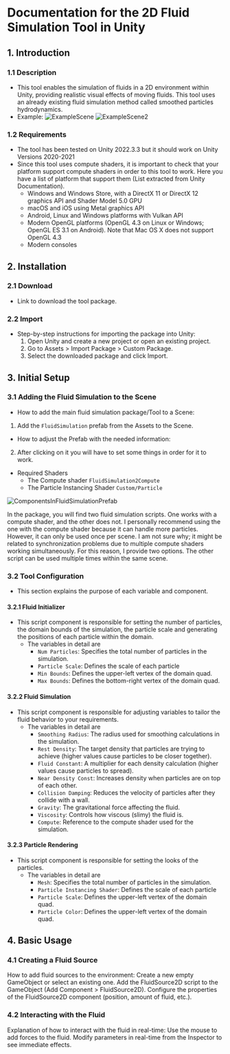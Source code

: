 # Documentation for the 2D Fluid Simulation Tool in Unity

## 1. Introduction

### 1.1 Description
-  This tool enables the simulation of fluids in a 2D environment within Unity, providing realistic visual effects of moving fluids. This tool uses an already existing fluid simulation method called smoothed particles hydrodynamics. 
-  Example:
![ExampleScene](https://github.com/Loproxi/TFG-FluidSimulation/assets/79161178/3f5876be-18f1-42f8-88e9-d6997ce4b115)
![ExampleScene2](https://github.com/Loproxi/TFG-FluidSimulation/assets/79161178/ffaa8645-a2c3-4c80-98f9-a6cb7866dcc7)

### 1.2 Requirements
-  The tool has been tested on Unity 2022.3.3 but it should work on Unity Versions 2020-2021
-  Since this tool uses compute shaders, it is important to check that your platform support compute shaders in order to this tool to work. Here you have a list of platform that support them (List extracted from Unity Documentation).
    - Windows and Windows Store, with a DirectX 11 or DirectX 12 graphics API and Shader Model 5.0 GPU
    - macOS and iOS using Metal graphics API
    - Android, Linux and Windows platforms with Vulkan API
    - Modern OpenGL platforms (OpenGL 4.3 on Linux or Windows; OpenGL ES 3.1 on Android). Note that Mac OS X does not
      support OpenGL 4.3
    - Modern consoles

## 2. Installation
### 2.1 Download
-  Link to download the tool package.
### 2.2 Import
-  Step-by-step instructions for importing the package into Unity:
    1. Open Unity and create a new project or open an existing project.
    2. Go to Assets > Import Package > Custom Package.
    3. Select the downloaded package and click Import.
## 3. Initial Setup
### 3.1 Adding the Fluid Simulation to the Scene
-  How to add the main fluid simulation package/Tool to a Scene:
  1.  Add the `FluidSimulation` prefab from the Assets to the Scene.
-  How to adjust the Prefab with the needed information:
  2.  After clicking on it you will have to set some things in order for it to work.
- Required Shaders
    - The Compute shader `FluidSimulation2Compute` 
    - The Particle Instancing Shader `Custom/Particle`
  
![ComponentsInFluidSimulationPrefab](https://github.com/Loproxi/TFG-FluidSimulation/assets/79161178/0b44a65f-2ff4-4aae-b00d-beea4c4bb030)

In the package, you will find two fluid simulation scripts. One works with a compute shader, and the other does not. I personally recommend using the one with the compute shader because it can handle more particles. However, it can only be used once per scene. I am not sure why; it might be related to synchronization problems due to multiple compute shaders working simultaneously. For this reason, I provide two options. The other script can be used multiple times within the same scene.

### 3.2 Tool Configuration
- This section explains the purpose of each variable and component.
#### 3.2.1 Fluid Initializer
- This script component is responsible for setting the number of particles, the domain bounds of the simulation, the particle scale and generating the positions of each particle within the domain.
    - The variables in detail are
        - `Num Particles`: Specifies the total number of particles in the simulation.
        - `Particle Scale`: Defines the scale of each particle
        - `Min Bounds`: Defines the upper-left vertex of the domain quad.
        - `Max Bounds`: Defines the bottom-right vertex of the domain quad.
#### 3.2.2 Fluid Simulation 
- This script component is responsible for adjusting variables to tailor the fluid behavior to your requirements.
    - The variables in detail are
        - `Smoothing Radius`: The radius used for smoothing calculations in the simulation.
        - `Rest Density`: The target density that particles are trying to achieve (higher values cause particles to be closer together).
        - `Fluid Constant`: A multiplier for each density calculation (higher values cause particles to spread).
        - `Near Density Const`: Increases density when particles are on top of each other.
        - `Collision Damping`: Reduces the velocity of particles after they collide with a wall.
        - `Gravity`: The gravitational force affecting the fluid.
        - `Viscosity`: Controls how viscous (slimy) the fluid is.
        - `Compute`: Reference to the compute shader used for the simulation.
#### 3.2.3 Particle Rendering
- This script component is responsible for setting the looks of the particles.
    - The variables in detail are
        - `Mesh`: Specifies the total number of particles in the simulation.
        - `Particle Instancing Shader`: Defines the scale of each particle
        - `Particle Scale`: Defines the upper-left vertex of the domain quad.
        - `Particle Color`: Defines the upper-left vertex of the domain quad.

## 4. Basic Usage
### 4.1 Creating a Fluid Source
How to add fluid sources to the environment:
Create a new empty GameObject or select an existing one.
Add the FluidSource2D script to the GameObject (Add Component > FluidSource2D).
Configure the properties of the FluidSource2D component (position, amount of fluid, etc.).
### 4.2 Interacting with the Fluid
Explanation of how to interact with the fluid in real-time:
Use the mouse to add forces to the fluid.
Modify parameters in real-time from the Inspector to see immediate effects.
